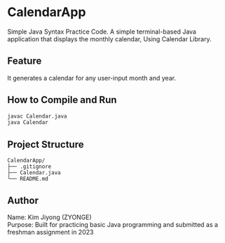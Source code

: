 # CalendarApp

Simple Java Syntax Practice Code.
A simple terminal-based Java application that displays the monthly calendar, Using Calendar Library.

## Feature

It generates a calendar for any user-input month and year.

## How to Compile and Run

```bash
javac Calendar.java
java Calendar
```

## Project Structure

```
CalendarApp/
├── .gitignore
├── Calendar.java
└── README.md
```

## Author
Name: Kim Jiyong (ZYONGE)  
Purpose: Built for practicing basic Java programming and submitted as a freshman assignment in 2023
